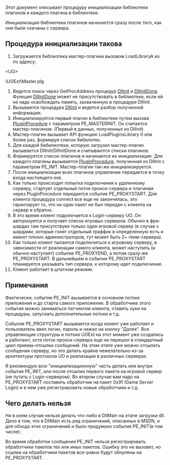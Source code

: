 Этот документ описывает процедуру инициализации библиотеки плагинов и каждого плагина в библиотеке.

Инициализация библиотеки плагинов начинается сразу после того, как они были скачаны с сервера.
## Процедура инициализации такова ##

  1. Загружается библиотека мастер-плагина вызовом LoadLibraryA из по адресу: 

&lt;UO&gt;

\UOExt\Master.plg
  1. Ведется поиск через GetProcAddress процедур [DllInit](DllInit.md) и [DllInitDone](DllInitDone.md). Функция [DllInitDone](DllInitDone.md) может не присутствовать в библиотеке, если ей не надо освобождать память, захваченную в процедуре DllInit.
  1. Вызывается процедура [DllInit](DllInit.md) и ведется разбор полученной информации.
  1. Инициализируется первый плагин в библиотеке путем вызова [PluginProcedure](PluginProcedure.md) с параметром PE\_MASTERINIT. Он считается мастер-плагином. (Первый в данных, полученных из DllInit)
  1. Мастер-плагин вызывает API функцию LoadPluginsLibrary 0 или более раз, формируя список бибилотек.
  1. Для каждой бибилиотеки, которую загрузил мастер-плагин вызывается DllInit/DllInitDone и считываются списки плагинов.
  1. Формируется список плагинов и начинается их инициализация. Для каждого плагины вызывается [PluginProcedure](PluginProcedure.md), полученная из DllInit с параметром PE\_INIT. Мастер-плагин так-же инициализируется.
  1. После инициализации всех плагинов управление передается в точку входа настоящего ехе.
  1. Как только происходит попытка подключения к удаленному серверу, стартует отдельный поток прокси-сервера и плагинам через PluginProcedure передается событие PE\_PROXYSTART. Для клиента процедура connect все еще не закончилась, это гарантирует то, что ни один пакет не был передан с клиента на сервер и обратно.
  1. В это время клиент подключается к Login-серверу UO. Он авторизуется и получает список игровых серверов. Обычно в фри-шардах там присутствуеи только один игровой сервер (в случае с шардами, которые гонят отдельный траффик в определенную есть и имеют плохих администраторов, тут может быть 2+ геим-сервера).
  1. Как только клиент пытается подключиться к игровому серверу, в зависимости от реализации самого клиента, может наступить (и обычно наступает) событие PE\_PROXYEND, а потом сразу-же PE\_PROXYSTART. В дальнейшем в событии PE\_PROXYSTART планируется указывать тип сервера, к которому идет подключение.
  1. Клиент работает в штатном режиме.
## Примечания ##
Фактически, событие PE\_INIT вызывается в основном потоке приложения и до старта самого приложения. В обработчике этого события можно заниматься патчингом клиента, ставить хуки на процедуры, запускать дополнительные потоки и т.д.

Событие PE\_PROXYSTART вызывается когда клиент уже работает и пользователь ввел логин, пароль и нажал на кнопку "Далее". Все управляющие структуры и потоки UOExt на этот момент уже создались и работают, хотя поток прокси-сервера еще не перешел в стандартный цикл приема-отсылки сообщений. На этом этапе уже можно отсылать сообщения серверу, но это делать крайне нежелательно из-за архитектуры протокола UO и реализации в различных серверах.

Я рекомендую всю "инициализационную" часть делать или внутри события PE\_INIT, или после отсылки первого пакета на игровой сервер (не путать с Login-сервером). Во втором случае вам надо на PE\_PROXYSTART поставить обработчик на пакет 0x91 (Game Server Login) и в нем уже регистрировать новые обработчики и т.д.

## Чего делать нельзя ##
Ни в коем случае нельзя делать что-либо в DllMain на этапе загрузки dll. Дело в том, что в DllMain есть ряд ограничений, описанных в MSDN, и для обхода этих ограничений и было придумано событие PE\_INIT(в том числе).

Во время обработки сообщения PE\_INIT нельзя регистрировать обработчики пакетов тех или иных пакетов. Ошибку это не вызовет, но ссылки на обработчики пакетов все-равно будут обнулены на PE\_PROXYSTART.